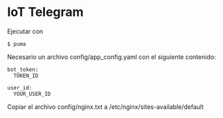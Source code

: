 # IoT Telegram

Ejecutar con 

`$ puma`

Necesario un archivo config/app_config.yaml con el siguiente contenido:

```
bot_token:
  TOKEN_ID

user_id:
  YOUR_USER_ID
```

Copiar el archivo config/nginx.txt a /etc/nginx/sites-available/default